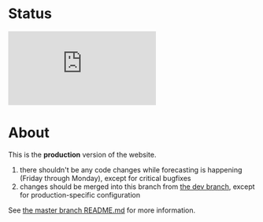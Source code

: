 # Status

[![Deploy Status](https://delphi.midas.cs.cmu.edu/~automation/public/github_deploy_repo/badge.php?repo=cmu-delphi/www-epicast)](#)

# About

This is the **production** version of the website.

1. there shouldn't be any code changes while forecasting is happening (Friday
through Monday), except for critical bugfixes
2. changes should be merged into this branch from
[the dev branch](https://github.com/cmu-delphi/www-epicast/tree/dev),
except for production-specific configuration

See
[the master branch README.md](https://github.com/cmu-delphi/www-epicast/blob/master/README.md)
for more information.
